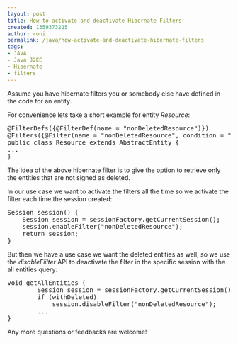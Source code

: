 ```yaml
---
layout: post
title: How to activate and deactivate Hibernate Filters
created: 1359373225
author: roni
permalink: /java/how-activate-and-deactivate-hibernate-filters
tags:
- JAVA
- Java J2EE
- Hibernate
- filters
---
```

<p>Assume you have hibernate filters you or somebody else have defined in the code for an entity.</p>
<p>For convenience lets take a short example for entity <em>Resource</em>:</p>
<pre class="brush: java;" title="code">
@FilterDefs({@FilterDef(name = &quot;nonDeletedResource&quot;)})
@Filters({@Filter(name = &quot;nonDeletedResource&quot;, condition = &quot;deleted = 0&quot;)})
public class Resource extends AbstractEntity {
...
}</pre>
<p>The idea of the above hibernate filter is to give the option to retrieve only the entities that are not signed as deleted.</p>
<p>In our use case we want to activate the filters all the time so we activate the filter each time the session created:</p>
<pre class="brush: java;" title="code">
Session session() {
	Session session = sessionFactory.getCurrentSession();
	session.enableFilter(&quot;nonDeletedResource&quot;);
	return session;
}</pre>
<p>But then we have a use case we want the deleted entities as well, so we use the <em>disableFiilter</em> API to deactivate the filter in the specific session with the all entities query:</p>
<pre class="brush: java;" title="code">
void getAllEntities (
        Session session = sessionFactory.getCurrentSession();
        if (withDeleted)
	        session.disableFilter(&quot;nonDeletedResource&quot;);
        ...
}
</pre>
<p>Any more questions or feedbacks are welcome!</p>

